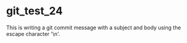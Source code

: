 # git_test_24

This is writing a git commit message with a subject and body using the escape character '\n'.